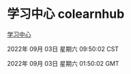 # 学习中心 colearnhub
[学习中心](http://59.174.9.48:56308/colearnhub/)

2022年 09月 03日 星期六 09:50:02 CST

2022年 09月 03日 星期六 01:50:02 GMT
